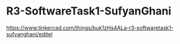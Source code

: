 # R3-SoftwareTask1-SufyanGhani


https://www.tinkercad.com/things/buk1zHs4ALa-r3-softwaretask1-sufyanghani/editel

